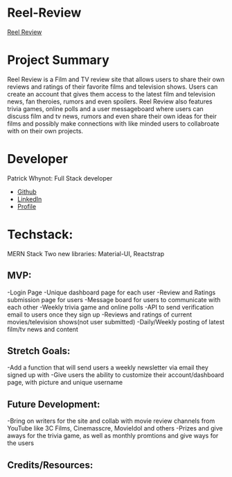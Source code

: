 # Reel-Review
[Reel Review](https://github.com/pwhynot/Reel-Review)

# Project Summary
Reel Review is a Film and TV review site that allows users to share their own reviews and ratings of their favorite films and television shows.
Users can create an account that gives them access to the latest film and television news, fan theroies, rumors and even spoilers.
Reel Review also features trivia games, online polls and a user messageboard where users can discuss film and tv news, rumors and even share
their own ideas for their films and possibly make connections with like minded users to collabroate with on their own projects.


# Developer
Patrick Whynot: Full Stack developer
- [Github](https://github.com/pwhynot)
- [LinkedIn](https://www.linkedin.com/in/patrick-whynot-a31334180/)
- [Profile](https://pwhynot.github.io/Patrick-Whynot-Portfolio/)


# Techstack:
MERN Stack
Two new libraries: Material-UI, Reactstrap

## MVP:
-Login Page
-Unique dashboard page for each user
-Review and Ratings submission page for users
-Message board for users to communicate with each other
-Weekly trivia game and online polls
-API to send verification email to users once they sign up
-Reviews and ratings of current movies/television shows(not user submitted)
-Daily/Weekly posting of latest film/tv news and content

## Stretch Goals:
-Add a function that will send users a weekly newsletter via email they signed up with
-Give users the ability to customize their account/dashboard page, with picture and unique username
 

## Future Development:
-Bring on writers for the site and collab with movie review channels from YouTube like 3C Films, Cinemasscre, MovieIdol and others
-Prizes and give aways for the trivia game, as well as monthly promtions and give ways for the users


## Credits/Resources:

